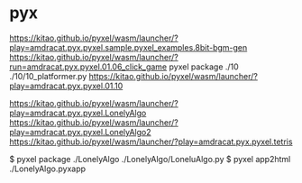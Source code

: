 # pyx

https://kitao.github.io/pyxel/wasm/launcher/?play=amdracat.pyx.pyxel.sample.pyxel_examples.8bit-bgm-gen
https://kitao.github.io/pyxel/wasm/launcher/?run=amdracat.pyx.pyxel.01.06_click_game
pyxel package ./10 ./10/10_platformer.py 
https://kitao.github.io/pyxel/wasm/launcher/?play=amdracat.pyx.pyxel.01.10

https://kitao.github.io/pyxel/wasm/launcher/?play=amdracat.pyx.pyxel.LonelyAlgo
https://kitao.github.io/pyxel/wasm/launcher/?play=amdracat.pyx.pyxel.LonelyAlgo2
https://kitao.github.io/pyxel/wasm/launcher/?play=amdracat.pyx.pyxel.tetris

$ pyxel package ./LonelyAlgo ./LonelyAlgo/LoneluAlgo.py
$ pyxel app2html ./LonelyAlgo.pyxapp

